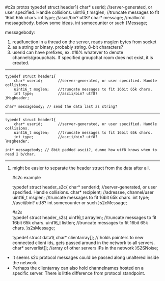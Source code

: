 #c2s protos
typedef struct header1{
    char* userid;       //server-generated, or user specified. Handle collisions.
    uint16_t msglen;    //truncate messages to fit 16bit 65k chars.
    int type;           //ascii/bin? utf8?
    char* message;      //malloc'd messagebody. below some ideas.
    int somecounter or such
}Message;

messagebody:

1. readfunction in a thread on the server, reads msglen bytes from socket
2. as a string or binary. probably string. 8-bit characters?
3. userid can have prefixes, ex. #!&% whatever to denote channels/groupchats. If specified groupchat room does not exist, it is created.



-----------------

    typedef struct header1{
        char* userid;       //server-generated, or user specified. Handle collisions.
        uint16_t msglen;    //truncate messages to fit 16bit 65k chars.
        int type;           //ascii/bin? utf8?
    }Msgheader;
    
    char* messagebody; // send the data last as string?


---------------------------------------------------

    typedef struct header1{
        char* userid;       //server-generated, or user specified. Handle collisions.
        uint16_t msglen;    //truncate messages to fit 16bit 65k chars.
        int type;           //ascii/bin? utf8?
    }Msgheader;
    
    int* messagebody; // 8bit padded ascii?, dunno how utf8 knows when to read 2 b/char.


-------------------------------

1. might be easier to separate the header struct from the data after all.

    #s2c example

    typedef struct header_s2c{
	    char* senderid;	//server-generated, or user specified. Handle collisions.
	    char* recipient;	//adressee, channel/user
	    uint16_t msglen;    //truncate messages to fit 16bit 65k chars.
	    int type;           //ascii/bin? utf8?
	    int somecounter or such
    }s2cMessage;


    #s2s	
    typedef struct header_s2s{
        uint16_t arraylen;    //truncate messages to fit 16bit 65k chars.
        uint16_t listlen;    //truncate messages to fit 16bit 65k chars.
    }s2sMessage;
            
    typedef struct data1{
	    char* clientarray[]; // holds pointers to new connected client ids, gets passed around in the network to all servers.
	    char* serverlist[];        //array of other servers iPs in the network
    }S2SNoise;


- It seems s2c protocol messages could be passed along unaltered inside the network
- Perhaps the clientarray can also hold channelnames hosted on a specific server. There is little difference from protocol standpoint.

